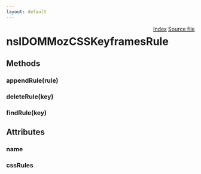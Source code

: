 ```yaml
---
layout: default
---
```

<div class='links' style='float:right'><a href="../index.html">Index</a>
<a href="http://dxr.mozilla.org/mozilla-central/source/dom/interfaces/css/nsIDOMMozCSSKeyframesRule.idl">Source file</a>
</div>

# nsIDOMMozCSSKeyframesRule #

## Methods ##

### appendRule(rule) ###

### deleteRule(key) ###

### findRule(key) ###

## Attributes ##

### name ###

### cssRules ###
